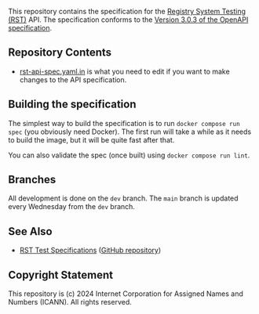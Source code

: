 This repository contains the specification for the [Registry System Testing
(RST)](https://icann.org/resources/registry-system-testing-v2.0) API. The
specification conforms to the [Version 3.0.3 of the OpenAPI
specification](https://spec.openapis.org/oas/v3.0.3).

## Repository Contents

* [rst-api-spec.yaml.in](https://github.com/icann/rst-api-spec/blob/main/rst-api-spec.yaml.in)
  is what you need to edit if you want to make changes to the API specification.

## Building the specification

The simplest way to build the specification is to run `docker compose run spec`
(you obviously need Docker). The first run will take a while as it needs to
build the image, but it will be quite fast after that.

You can also validate the spec (once built) using `docker compose run lint`.

## Branches

All development is done on the `dev` branch. The `main` branch is updated every
 Wednesday from the `dev` branch.

## See Also

* [RST Test Specifications](https://icann.github.io/rst-test-specs/) ([GitHub repository](https://github.com/icann/rst-test-specs))

## Copyright Statement

This repository is (c) 2024 Internet Corporation for Assigned Names and Numbers
(ICANN). All rights reserved.
